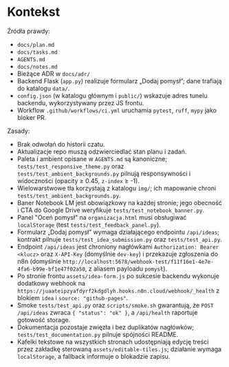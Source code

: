 # Kontekst

Źródła prawdy:
- `docs/plan.md`
- `docs/tasks.md`
- `AGENTS.md`
- `docs/notes.md`
- Bieżące ADR w `docs/adr/`
- Backend Flask (`app.py`) realizuje formularz „Dodaj pomysł”; dane trafiają do katalogu `data/`.
- `config.json` (w katalogu głównym i `public/`) wskazuje adres tunelu backendu, wykorzystywany przez JS frontu.
- Workflow `.github/workflows/ci.yml` uruchamia `pytest`, `ruff`, `mypy` jako bloker PR.

Zasady:
- Brak odwołań do historii czatu.
- Aktualizacje repo muszą odzwierciedlać stan planu i zadań.
- Paleta i ambient opisane w `AGENTS.md` są kanoniczne; `tests/test_responsive_theme.py` oraz `tests/test_ambient_backgrounds.py` pilnują responsywności i widoczności (opacity ≥ 0.45, `z-index` ≥ -1).
- Wielowarstwowe tła korzystają z katalogu `img/`; ich mapowanie chroni `tests/test_ambient_backgrounds.py`.
- Baner Notebook LM jest obowiązkowy na każdej stronie; jego obecność i CTA do Google Drive weryfikuje `tests/test_notebook_banner.py`.
- Panel "Oceń pomysł" na `organizacja.html` musi obsługiwać `localStorage` (test `tests/test_feedback_panel.py`).
- Formularz „Dodaj pomysł” wymaga działającego endpointu `/api/ideas`; kontrakt pilnuje `tests/test_idea_submission.py` oraz `tests/test_api.py`.
- Endpoint `/api/ideas` jest chroniony nagłówkami `Authorization: Bearer <klucz>` oraz `X-API-Key` (domyślnie `dev-key`) i przekazuje zgłoszenia do n8n (domyślnie `http://localhost:5678/webhook-test/f11f16e1-4e7e-4fa6-b99e-bf1e47f02a50`, z aliasem payloadu `pomysł`).
- Po stronie frontu `assets/idea-form.js` po sukcesie backendu wykonuje dodatkowy webhook na `https://juaateipzyafdyrf2kdgdlyh.hooks.n8n.cloud/webhook/_health` z blokiem `idea` i `source: "github-pages"`.
- Smoke `tests/test_api.py` oraz `scripts/smoke.sh` gwarantują, że `POST /api/ideas` zwraca `{ "status": "ok" }`, a `/api/health` raportuje gotowość storage.
- Dokumentacja pozostaje zwięzła i bez duplikatów nagłówków; `tests/test_documentation.py` pilnuje spójności README.
- Kafelki tekstowe na wszystkich stronach udostępniają edycję treści przez zakładkę sterowaną `assets/editable-tiles.js`; działanie wymaga `localStorage`, a fallback informuje o blokadzie zapisu.
